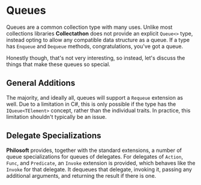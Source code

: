 # Queues

Queues are a common collection type with many uses. Unlike most collections libraries **Collectathon** does not provide an explicit `Queue<>` type, instead opting to allow any compatible data structure as a queue. If a type has `Enqueue` and `Dequeue` methods, congratulations, you've got a queue.

Honestly though, that's not very interesting, so instead, let's discuss the things that make these queues so special.

## General Additions

The majority, and ideally all, queues will support a `Requeue` extension as well. Due to a limitation in C#, this is only possible if the type has the `IQueue<TElement>` concept, rather than the individual traits. In practice, this limitation shouldn't typically be an issue.

## Delegate Specializations

**Philosoft** provides, together with the standard extensions, a number of queue specializations for queues of delegates. For delegates of `Action`, `Func`, and `Predicate`, an `Invoke` extension is provided, which behaves like the `Invoke` for that delegate. It dequeues that delegate, invoking it, passing any additional arguments, and returning the result if there is one.